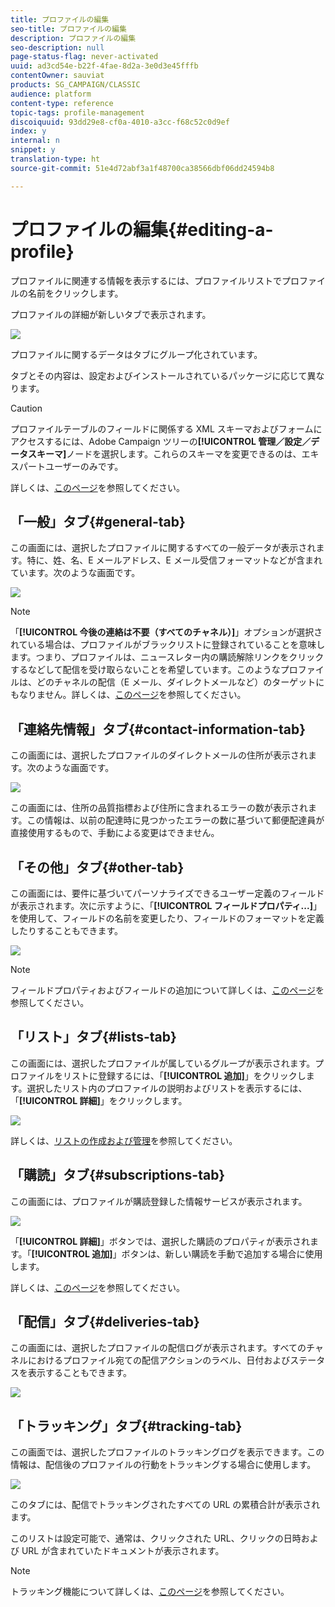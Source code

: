 ```yaml
---
title: プロファイルの編集
seo-title: プロファイルの編集
description: プロファイルの編集
seo-description: null
page-status-flag: never-activated
uuid: ad3cd54e-b22f-4fae-8d2a-3e0d3e45fffb
contentOwner: sauviat
products: SG_CAMPAIGN/CLASSIC
audience: platform
content-type: reference
topic-tags: profile-management
discoiquuid: 93dd29e8-cf0a-4010-a3cc-f68c52c0d9ef
index: y
internal: n
snippet: y
translation-type: ht
source-git-commit: 51e4d72abf3a1f48700ca38566dbf06dd24594b8

---
```



# プロファイルの編集{#editing-a-profile}

プロファイルに関連する情報を表示するには、プロファイルリストでプロファイルの名前をクリックします。

プロファイルの詳細が新しいタブで表示されます。

![](assets/s_user_recipient_edit.png)

プロファイルに関するデータはタブにグループ化されています。

タブとその内容は、設定およびインストールされているパッケージに応じて異なります。

>[!CAUTION]
>
>プロファイルテーブルのフィールドに関係する XML スキーマおよびフォームにアクセスするには、Adobe Campaign ツリーの&#x200B;**[!UICONTROL 管理／設定／データスキーマ]**&#x200B;ノードを選択します。これらのスキーマを変更できるのは、エキスパートユーザーのみです。
>
>詳しくは、[このページ](../../configuration/using/about-schema-edition.md)を参照してください。

## 「一般」タブ{#general-tab}

この画面には、選択したプロファイルに関するすべての一般データが表示されます。特に、姓、名、E メールアドレス、E メール受信フォーマットなどが含まれています。次のような画面です。

![](assets/s_ncs_user_profile_general_tab.png)

>[!NOTE]
>
>「**[!UICONTROL 今後の連絡は不要（すべてのチャネル）]**」オプションが選択されている場合は、プロファイルがブラックリストに登録されていることを意味します。つまり、プロファイルは、ニュースレター内の購読解除リンクをクリックするなどして配信を受け取らないことを希望しています。このようなプロファイルは、どのチャネルの配信（E メール、ダイレクトメールなど）のターゲットにもなりません。詳しくは、[このページ](../../delivery/using/understanding-quarantine-management.md)を参照してください。

## 「連絡先情報」タブ{#contact-information-tab}

この画面には、選択したプロファイルのダイレクトメールの住所が表示されます。次のような画面です。

![](assets/s_ncs_user_profile_details_tab.png)

この画面には、住所の品質指標および住所に含まれるエラーの数が表示されます。この情報は、以前の配達時に見つかったエラーの数に基づいて郵便配達員が直接使用するもので、手動による変更はできません。

## 「その他」タブ{#other-tab}

この画面には、要件に基づいてパーソナライズできるユーザー定義のフィールドが表示されます。次に示すように、「**[!UICONTROL フィールドプロパティ...]**」を使用して、フィールドの名前を変更したり、フィールドのフォーマットを定義したりすることもできます。

![](assets/s_ncs_user_profile_others_tab.png)

>[!NOTE]
>
>フィールドプロパティおよびフィールドの追加について詳しくは、[このページ](../../configuration/using/new-field-wizard.md)を参照してください。

## 「リスト」タブ{#lists-tab}

この画面には、選択したプロファイルが属しているグループが表示されます。プロファイルをリストに登録するには、「**[!UICONTROL 追加]**」をクリックします。選択したリスト内のプロファイルの説明およびリストを表示するには、「**[!UICONTROL 詳細]**」をクリックします。

![](assets/s_ncs_user_profile_groups_tab_details.png)

詳しくは、[リストの作成および管理](../../platform/using/creating-and-managing-lists.md)を参照してください。

## 「購読」タブ{#subscriptions-tab}

この画面には、プロファイルが購読登録した情報サービスが表示されます。

![](assets/s_ncs_user_profile_subscript_tab_details.png)

「**[!UICONTROL 詳細]**」ボタンでは、選択した購読のプロパティが表示されます。「**[!UICONTROL 追加]**」ボタンは、新しい購読を手動で追加する場合に使用します。

詳しくは、[このページ](../../delivery/using/managing-subscriptions.md)を参照してください。

## 「配信」タブ{#deliveries-tab}

この画面には、選択したプロファイルの配信ログが表示されます。すべてのチャネルにおけるプロファイル宛ての配信アクションのラベル、日付およびステータスを表示することもできます。

![](assets/s_ncs_user_profile_delivery_tab.png)

## 「トラッキング」タブ{#tracking-tab}

この画面では、選択したプロファイルのトラッキングログを表示できます。この情報は、配信後のプロファイルの行動をトラッキングする場合に使用します。

![](assets/s_ncs_user_profile_tracking_tab.png)

このタブには、配信でトラッキングされたすべての URL の累積合計が表示されます。

このリストは設定可能で、通常は、クリックされた URL、クリックの日時および URL が含まれていたドキュメントが表示されます。

>[!NOTE]
>
>トラッキング機能について詳しくは、[このページ](../../delivery/using/monitoring-a-delivery.md)を参照してください。

